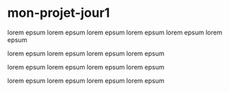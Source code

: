 # mon-projet-jour1

lorem epsum
lorem epsum
lorem epsum
lorem epsum
lorem epsum
lorem epsum

lorem epsum
lorem epsum
lorem epsum
lorem epsum

lorem epsum
lorem epsum
lorem epsum
lorem epsum

lorem epsum
lorem epsum
lorem epsum
lorem epsum
